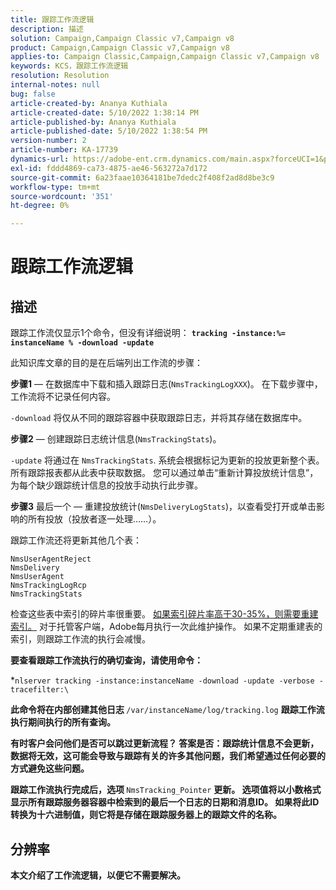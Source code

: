 ```yaml
---
title: 跟踪工作流逻辑
description: 描述
solution: Campaign,Campaign Classic v7,Campaign v8
product: Campaign,Campaign Classic v7,Campaign v8
applies-to: Campaign Classic,Campaign,Campaign Classic v7,Campaign v8
keywords: KCS，跟踪工作流逻辑
resolution: Resolution
internal-notes: null
bug: false
article-created-by: Ananya Kuthiala
article-created-date: 5/10/2022 1:38:14 PM
article-published-by: Ananya Kuthiala
article-published-date: 5/10/2022 1:38:54 PM
version-number: 2
article-number: KA-17739
dynamics-url: https://adobe-ent.crm.dynamics.com/main.aspx?forceUCI=1&pagetype=entityrecord&etn=knowledgearticle&id=b1655370-66d0-ec11-a7b5-0022480a8e40
exl-id: fddd4869-ca73-4875-ae46-563272a7d172
source-git-commit: 6a23faae10364181be7dedc2f408f2ad8d8be3c9
workflow-type: tm+mt
source-wordcount: '351'
ht-degree: 0%

---
```


# 跟踪工作流逻辑

## 描述


跟踪工作流仅显示1个命令，但没有详细说明： <b>`tracking -instance:%= instanceName % -download -update`</b>



此知识库文章的目的是在后端列出工作流的步骤：

<b>步骤1</b>  — 在数据库中下载和插入跟踪日志(`NmsTrackingLogXXX`)。 在下载步骤中，工作流将不记录任何内容。

`-download` 将仅从不同的跟踪容器中获取跟踪日志，并将其存储在数据库中。

<b>步骤2</b>  — 创建跟踪日志统计信息(`NmsTrackingStats`)。

`-update` 将通过在 `NmsTrackingStats`. 系统会根据标记为更新的投放更新整个表。 所有跟踪报表都从此表中获取数据。 您可以通过单击“重新计算投放统计信息”，为每个缺少跟踪统计信息的投放手动执行此步骤。

<b>步骤3</b> 最后一个 — 重建投放统计(`NmsDeliveryLogStats`)，以查看受打开或单击影响的所有投放（投放者逐一处理……）。

跟踪工作流还将更新其他几个表：

```
NmsUserAgentReject 
NmsDelivery 
NmsUserAgent 
NmsTrackingLogRcp 
NmsTrackingStats
```

检查这些表中索引的碎片率很重要。 <u>如果索引碎片率高于30-35%，则需要重建索引。</u> 对于托管客户端，Adobe每月执行一次此维护操作。 如果不定期重建表的索引，则跟踪工作流的执行会减慢。

<b>要查看跟踪工作流执行的确切查询，请使用命令：</b>

*`nlserver tracking -instance:instanceName -download -update -verbose -tracefilter:\`<b>

此命令将在内部创建其他日志 </b>`/var/instanceName/log/tracking.log` <b>跟踪工作流执行期间执行的所有查询。

有时客户会问他们是否可以跳过更新流程？ 答案是否：跟踪统计信息不会更新，数据将无效，这可能会导致与跟踪有关的许多其他问题，我们希望通过任何必要的方式避免这些问题。

跟踪工作流执行完成后，选项 </b>`NmsTracking_Pointer` <b>更新。 选项值将以小数格式显示所有跟踪服务器容器中检索到的最后一个日志的日期和消息ID。 如果将此ID转换为十六进制值，则它将是存储在跟踪服务器上的跟踪文件的名称。


## 分辨率


本文介绍了工作流逻辑，以便它不需要解决。
